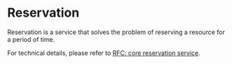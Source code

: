 # Reservation

Reservation is a service that solves the problem of reserving a resource for a period of time.

For technical details, please refer to [RFC: core reservation service](rfcs/0001-core-reservation.md).
